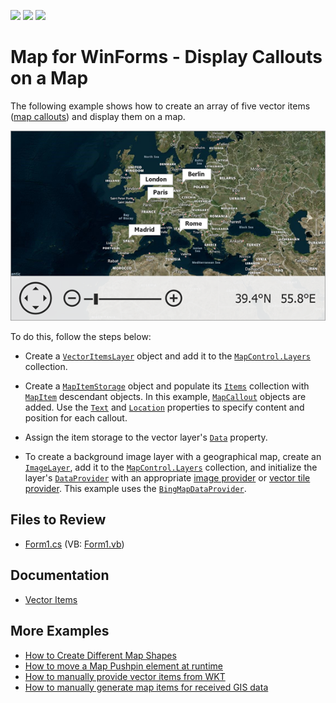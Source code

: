 <!-- default badges list -->
![](https://img.shields.io/endpoint?url=https://codecentral.devexpress.com/api/v1/VersionRange/128576667/16.1.4%2B)
[![](https://img.shields.io/badge/Open_in_DevExpress_Support_Center-FF7200?style=flat-square&logo=DevExpress&logoColor=white)](https://supportcenter.devexpress.com/ticket/details/T114954)
[![](https://img.shields.io/badge/📖_How_to_use_DevExpress_Examples-e9f6fc?style=flat-square)](https://docs.devexpress.com/GeneralInformation/403183)
<!-- default badges end -->

# Map for WinForms - Display Callouts on a Map

The following example shows how to create an array of five vector items ([map callouts](https://docs.devexpress.com/WindowsForms/DevExpress.XtraMap.MapCallout?p=netframework)) and display them on a map.

![](Images/resulting-map.png)

To do this, follow the steps below:

* Create a [`VectorItemsLayer`](https://docs.devexpress.com/WindowsForms/DevExpress.XtraMap.VectorItemsLayer?p=netframework) object and add it to the [`MapControl.Layers`](https://docs.devexpress.com/WindowsForms/DevExpress.XtraMap.MapControl.Layers?p=netframework) collection.

* Create a [`MapItemStorage`](https://docs.devexpress.com/WindowsForms/DevExpress.XtraMap.MapItemStorage?p=netframework) object and populate its [`Items`](https://docs.devexpress.com/WindowsForms/DevExpress.XtraMap.MapItemStorage.Items) collection with [`MapItem`](https://docs.devexpress.com/WindowsForms/DevExpress.XtraMap.MapItem) descendant objects. In this example, [`MapCallout`](https://docs.devexpress.com/WindowsForms/DevExpress.XtraMap.MapCallout) objects are added. Use the [`Text`](https://docs.devexpress.com/WindowsForms/DevExpress.XtraMap.MapPointer.Text) and [`Location`](https://docs.devexpress.com/WindowsForms/DevExpress.XtraMap.MapPointer.Location) properties to specify content and position for each callout.

* Assign the item storage to the vector layer's [`Data`](https://docs.devexpress.com/WindowsForms/DevExpress.XtraMap.VectorItemsLayer.Data?p=netframework) property.

* To create a background image layer with a geographical map, create an [`ImageLayer`](https://docs.devexpress.com/WindowsForms/DevExpress.XtraMap.ImageLayer?p=netframework), add it to the [`MapControl.Layers`](https://docs.devexpress.com/WindowsForms/DevExpress.XtraMap.MapControl.Layers?p=netframework) collection, and initialize the layer's [`DataProvider`](https://docs.devexpress.com/WindowsForms/DevExpress.XtraMap.ImageLayer.DataProvider) with an appropriate [image provider](https://docs.devexpress.com/WindowsForms/115774/controls-and-libraries/map-control/map-image-data/image-tile-providers?p=netframework) or [vector tile provider](https://docs.devexpress.com/WindowsForms/401639/controls-and-libraries/map-control/vector-data/providing-data/vector-tile-providers?p=netframework). This example uses the [`BingMapDataProvider`](https://docs.devexpress.com/WindowsForms/DevExpress.XtraMap.BingMapDataProvider?p=netframework).

## Files to Review

* [Form1.cs](./CS/Form1.cs) (VB: [Form1.vb](./VB/Form1.vb))

## Documentation

* [Vector Items](https://docs.devexpress.com/WindowsForms/15091/controls-and-libraries/map-control/vector-data/vector-items?p=netframework)

## More Examples

* [How to Create Different Map Shapes](https://github.com/DevExpress-Examples/winforms-map-create-different-map-shapes)
* [How to move a Map Pushpin element at runtime](https://github.com/DevExpress-Examples/how-to-move-a-map-pushpin-element-at-runtime-t190789)
* [How to manually provide vector items from WKT](https://github.com/DevExpress-Examples/how-to-manually-provide-vector-items-from-wkt-t222638)
* [How to manually generate map items for received GIS data](https://github.com/DevExpress-Examples/how-to-manually-generate-map-items-for-received-gis-data-t188443)

